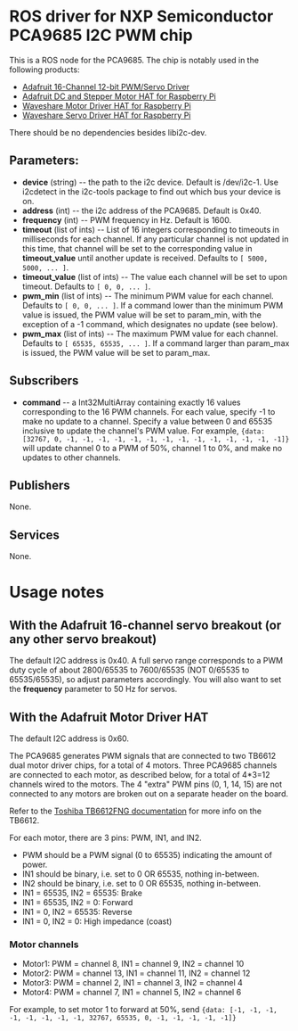 # ROS driver for NXP Semiconductor PCA9685 I2C PWM chip

This is a ROS node for the PCA9685. The chip is notably used in the following products:

* [Adafruit 16-Channel 12-bit PWM/Servo Driver](https://www.adafruit.com/product/815)
* [Adafruit DC and Stepper Motor HAT for Raspberry Pi](https://www.adafruit.com/product/2348)
* [Waveshare Motor Driver HAT for Raspberry Pi](https://www.waveshare.com/motor-driver-hat.htm)
* [Waveshare Servo Driver HAT for Raspberry Pi](https://www.waveshare.com/servo-driver-hat.htm)

There should be no dependencies besides libi2c-dev.

## Parameters:

* **device** (string) -- the path to the i2c device. Default is /dev/i2c-1. Use i2cdetect in the i2c-tools package to find out which bus your device is on.
* **address** (int) -- the i2c address of the PCA9685. Default is 0x40.
* **frequency** (int) -- PWM frequency in Hz. Default is 1600.
* **timeout** (list of ints) -- List of 16 integers corresponding to timeouts in milliseconds for each channel. If any particular channel is not updated in this time, that channel will be set to the corresponding value in **timeout_value** until another update is received. Defaults to `[ 5000, 5000, ... ]`.
* **timeout_value** (list of ints) -- The value each channel will be set to upon timeout. Defaults to `[ 0, 0, ... ]`.
* **pwm_min** (list of ints) -- The minimum PWM value for each channel. Defaults to `[ 0, 0, ... ]`. If a command lower than the minimum PWM value is issued, the PWM value will be set to param_min, with the exception of a -1 command, which designates no update (see below).
* **pwm_max** (list of ints) -- The maximum PWM value for each channel. Defaults to `[ 65535, 65535, ... ]`. If a command larger than param_max is issued, the PWM value will be set to param_max.

## Subscribers
* **command** -- a Int32MultiArray containing exactly 16 values corresponding to the 16 PWM channels. For each value, specify -1 to make no update to a channel. Specify a value between 0 and 65535 inclusive to update the channel's PWM value. For example, ```{data: [32767, 0, -1, -1, -1, -1, -1, -1, -1, -1, -1, -1, -1, -1, -1, -1]}``` will update channel 0 to a PWM of 50%, channel 1 to 0%, and make no updates to other channels.

## Publishers
None.

## Services
None.

# Usage notes

## With the Adafruit 16-channel servo breakout (or any other servo breakout)

The default I2C address is 0x40. A full servo range corresponds to a PWM duty cycle of about 2800/65535 to 7600/65535 (NOT 0/65535 to 65535/65535), so adjust parameters accordingly. You will also want to set the **frequency** parameter to 50 Hz for servos.

## With the Adafruit Motor Driver HAT

The default I2C address is 0x60.

The PCA9685 generates PWM signals that are connected to two TB6612 dual motor driver chips, for a total of 4 motors. Three PCA9685 channels are connected to each motor, as described below, for a total of 4*3=12 channels wired to the motors. The 4 "extra" PWM pins (0, 1, 14, 15) are not connected to any motors are broken out on a separate header on the board.

Refer to the [Toshiba TB6612FNG documentation](https://www.sparkfun.com/datasheets/Robotics/TB6612FNG.pdf) for more info on the TB6612.

For each motor, there are 3 pins: PWM, IN1, and IN2.
* PWM should be a PWM signal (0 to 65535) indicating the amount of power.
* IN1 should be binary, i.e. set to 0 OR 65535, nothing in-between.
* IN2 should be binary, i.e. set to 0 OR 65535, nothing in-between.
* IN1 = 65535, IN2 = 65535: Brake
* IN1 = 65535, IN2 = 0: Forward
* IN1 = 0, IN2 = 65535: Reverse
* IN1 = 0, IN2 = 0: High impedance (coast)

### Motor channels

* Motor1: PWM = channel 8, IN1 = channel 9, IN2 = channel 10
* Motor2: PWM = channel 13, IN1 = channel 11, IN2 = channel 12
* Motor3: PWM = channel 2, IN1 = channel 3, IN2 = channel 4
* Motor4: PWM = channel 7, IN1 = channel 5, IN2 = channel 6

For example, to set motor 1 to forward at 50%, send ```{data: [-1, -1, -1, -1, -1, -1, -1, -1, 32767, 65535, 0, -1, -1, -1, -1, -1]}```
